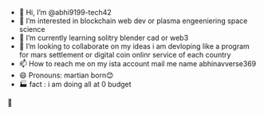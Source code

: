 - 👋 Hi, I’m @abhi9199-tech42
- 👀 I’m interested in blockchain web dev or plasma engeeniering space science
- 🌱 I’m currently learning solitry blender cad or web3
- 💞️ I’m looking to collaborate on my ideas i am devloping like a program for mars settlement or digital coin onlinr service of each country
- 📫 How to reach me on my ista account mail me name abhinavverse369 
- 😄 Pronouns: martian born😊
- 🏭 fact : i am doing all at 0 budget
   
<!--- 
abhi9199-tech42/abhi9199-tech42 is a ✨ special ✨ repository because its `README.md` (this file) appears on your GitHub profile.
You can click the Preview link to take a look at your changes.
--->
🤣
